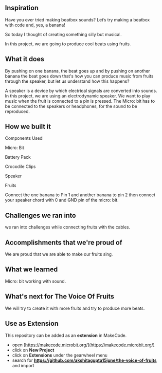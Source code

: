 ## Inspiration

Have you ever tried making beatbox sounds? Let’s try making a beatbox with code and, yes, a banana!

So today I thought of creating something silly but musical.

In this project, we are going to produce cool beats using fruits.

## What it does

By pushing on one banana, the beat goes up and by pushing on another banana the beat goes down that's how you can produce music from fruits through the speaker, but let us understand how this happens?

A speaker is a device by which electrical signals are converted into sounds. In this project, we are using an electrodynamic speaker. We want to play music when the fruit is connected to a pin is pressed. The Micro: bit has to be connected to the speakers or headphones, for the sound to be reproduced.

## How we built it

Components Used

Micro: Bit

Battery Pack

Crocodile Clips

Speaker

Fruits

Connect the one banana to Pin 1 and another banana to pin 2 then connect your speaker chord with 0 and GND pin of the micro: bit.

## Challenges we ran into

we ran into challenges while connecting fruits with the cables.

## Accomplishments that we're proud of

We are proud that we are able to make our fruits sing.

## What we learned

Micro: bit working with sound.

## What's next for The Voice Of Fruits

We will try to create it with more fruits and try to produce more beats.

## Use as Extension

This repository can be added as an **extension** in MakeCode.

* open [https://makecode.microbit.org/](https://makecode.microbit.org/)
* click on **New Project**
* click on **Extensions** under the gearwheel menu
* search for **https://github.com/akshitagupta15june/the-voice-of-fruits** and import


